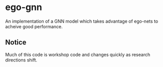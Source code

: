 # ego-gnn
An implementation of a GNN model which takes advantage of ego-nets to acheive good performance.

## Notice
Much of this code is workshop code and changes quickly as research directions shift.
